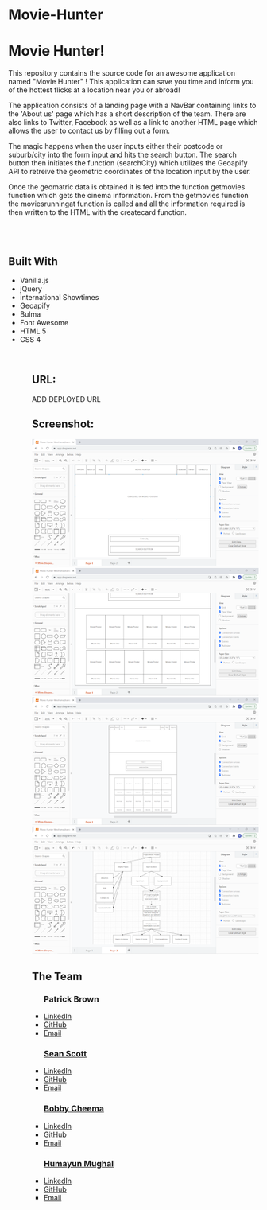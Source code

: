 # Movie-Hunter
<h1>Movie Hunter!</h1>
<body>
This repository contains the source code for an awesome application named "Movie Hunter" !
This application can save you time and inform you of the hottest flicks at a location near you or abroad!

The application consists of a landing page with a NavBar containing links to the 'About us' page which has a short description of the team. There are also links to Twitter, Facebook as well as a link to another HTML page which allows the user to contact us by filling out a form.

The magic happens when the user inputs either their postcode or suburb/city into the form input and hits the search button. The search button then initiates the function (searchCity) which utilizes the Geoapify API to retreive the geometric coordinates of 
the location input by the user.

Once the geomatric data is obtained it is fed into the function getmovies function which gets the cinema information.
From the getmovies function the moviesrunningat function is called and all the information required is then written to the HTML with the createcard function.

<br/>
<br/>

<h2>Built With</h2>
<ul>
    <li>Vanilla.js</li>
    <li>jQuery</li>
    <li>international Showtimes</li>
    <li>Geoapify</li>
    <li>Bulma</li>
    <li>Font Awesome</li>
    <li>HTML 5</li>
    <li>CSS 4</li>
<ul>

<br/>

<h2>URL:</h2>

ADD DEPLOYED URL

<h2>Screenshot:</h2>
<img src="./assets/img/movie-hunter-wireframe-1.png">
<img src="./assets/img/movie-hunter-wireframe-2.png">
<img src="./assets/img/movie-hunter-wireframe-3.png">
<img src="./assets/img/movie-hunter-flowchart-1.png">


<br/>

<h2>The Team</h2>
<ul>
    <h3>Patrick Brown</h3>
        <li><a href = https://www.linkedin.com/in/patrick-brown-52553410a>LinkedIn</li>
        <li><a href = https://github.com/Pattiqus>GitHub</li>
        <li><a href = Patticus.tv@gmail.com>Email</li>
</ul>

<ul>
    <h3>Sean Scott</h3>
        <li><a href = https://www.linkedin.com/in/sean-scott-18ba07225>LinkedIn</li>
        <li><a href = https://github.com/seanscott95>GitHub</li>
        <li><a href = seanscott95@live.com>Email</li>     
</ul>

<ul>
    <h3>Bobby Cheema</h3>
        <li><a href = https://www.linkedin.com/in/bobby-cheema-5ab81a124/>LinkedIn</li>
        <li><a href = https://github.com/Pattiqus>GitHub</li>
        <li><a href = bobby1cheema@gmail.com>Email</li>
</ul>

<ul>
    <h3>Humayun Mughal</h3>
        <li><a href = https://www.linkedin.com/in/patrick-brown-52553410a>LinkedIn</li>
        <li><a href = https://github.com/Pattiqus>GitHub</li>
        <li><a href = Patticus.tv@gmail.com>Email</li>
</ul>
</body>
